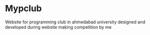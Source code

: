 # Mypclub
Website for programming club in ahmedabad university designed and developed during website making competition by me 
